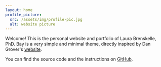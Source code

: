 ```yaml
---
layout: home
profile_picture:
  src: /assets/img/profile-pic.jpg
  alt: website picture
---
```


<p>
  Welcome! This is the personal website and portfolio of Laura Brenskelle, PhD. Bay is a very simple and minimal theme, directly inspired by Dan Grover's <a href="http://dangrover.com">website</a>.
</p>

<p>
  You can find the source code and the instructions on <a href="https://github.com/eliottvincent/bay">GitHub</a>.
</p>
